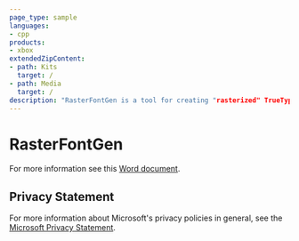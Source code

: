 ```yaml
---
page_type: sample
languages:
- cpp
products:
- xbox
extendedZipContent:
- path: Kits
  target: /
- path: Media
  target: /
description: "RasterFontGen is a tool for creating "rasterized" TrueType fonts for the FrontPanel samples."
---
```


# RasterFontGen

For more information see this [Word document](https://github.com/microsoft/Xbox-ATG-Samples/blob/master/XDKSamples/Tools/RasterFontGen/readme.docx).

## Privacy Statement

For more information about Microsoft's privacy policies in general, see the [Microsoft Privacy Statement](https://privacy.microsoft.com/en-us/privacystatement/).
